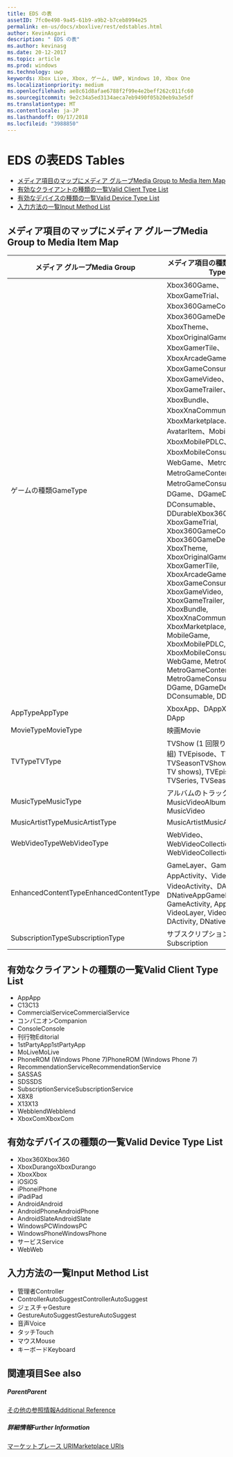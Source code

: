 ```yaml
---
title: EDS の表
assetID: 7fc0e498-9a45-61b9-a9b2-b7ceb8994e25
permalink: en-us/docs/xboxlive/rest/edstables.html
author: KevinAsgari
description: " EDS の表"
ms.author: kevinasg
ms.date: 20-12-2017
ms.topic: article
ms.prod: windows
ms.technology: uwp
keywords: Xbox Live, Xbox, ゲーム, UWP, Windows 10, Xbox One
ms.localizationpriority: medium
ms.openlocfilehash: ae8c61d8afae6788f2f99e4e2beff262c011fc60
ms.sourcegitcommit: 9e2c34a5ed3134aeca7eb9490f05b20eb9a3e5df
ms.translationtype: MT
ms.contentlocale: ja-JP
ms.lasthandoff: 09/17/2018
ms.locfileid: "3988850"
---
```

# <a name="eds-tables"></a><span data-ttu-id="bf9ee-104">EDS の表</span><span class="sxs-lookup"><span data-stu-id="bf9ee-104">EDS Tables</span></span>

  * [<span data-ttu-id="bf9ee-105">メディア項目のマップにメディア グループ</span><span class="sxs-lookup"><span data-stu-id="bf9ee-105">Media Group to Media Item Map</span></span>](#ID4EQ)
  * [<span data-ttu-id="bf9ee-106">有効なクライアントの種類の一覧</span><span class="sxs-lookup"><span data-stu-id="bf9ee-106">Valid Client Type List</span></span>](#ID4EFD)
  * [<span data-ttu-id="bf9ee-107">有効なデバイスの種類の一覧</span><span class="sxs-lookup"><span data-stu-id="bf9ee-107">Valid Device Type List</span></span>](#ID4EPE)
  * [<span data-ttu-id="bf9ee-108">入力方法の一覧</span><span class="sxs-lookup"><span data-stu-id="bf9ee-108">Input Method List</span></span>](#ID4ERF)

<a id="ID4EQ"></a>


## <a name="media-group-to-media-item-map"></a><span data-ttu-id="bf9ee-109">メディア項目のマップにメディア グループ</span><span class="sxs-lookup"><span data-stu-id="bf9ee-109">Media Group to Media Item Map</span></span>

| <span data-ttu-id="bf9ee-110">メディア グループ</span><span class="sxs-lookup"><span data-stu-id="bf9ee-110">Media Group</span></span>| <span data-ttu-id="bf9ee-111">メディア項目の種類</span><span class="sxs-lookup"><span data-stu-id="bf9ee-111">Media Item Type</span></span>| 
| --- | --- |
| <span data-ttu-id="bf9ee-112">ゲームの種類</span><span class="sxs-lookup"><span data-stu-id="bf9ee-112">GameType</span></span>| <span data-ttu-id="bf9ee-113">Xbox360Game、XboxGameTrial、Xbox360GameContent、Xbox360GameDemo、XboxTheme、XboxOriginalGame、XboxGamerTile、XboxArcadeGame、XboxGameConsumable、XboxGameVideo、XboxGameTrailer、XboxBundle、XboxXnaCommunityGame、XboxMarketplace、AvatarItem、MobileGame、XboxMobilePDLC、XboxMobileConsumable、WebGame、MetroGame、MetroGameContent、MetroGameConsumable、DGame、DGameDemo、DConsumable、DDurable</span><span class="sxs-lookup"><span data-stu-id="bf9ee-113">Xbox360Game, XboxGameTrial, Xbox360GameContent, Xbox360GameDemo, XboxTheme, XboxOriginalGame, XboxGamerTile, XboxArcadeGame, XboxGameConsumable, XboxGameVideo, XboxGameTrailer, XboxBundle, XboxXnaCommunityGame, XboxMarketplace, AvatarItem, MobileGame, XboxMobilePDLC, XboxMobileConsumable, WebGame, MetroGame, MetroGameContent, MetroGameConsumable, DGame, DGameDemo, DConsumable, DDurable</span></span>|
| <span data-ttu-id="bf9ee-114">AppType</span><span class="sxs-lookup"><span data-stu-id="bf9ee-114">AppType</span></span>| <span data-ttu-id="bf9ee-115">XboxApp、DApp</span><span class="sxs-lookup"><span data-stu-id="bf9ee-115">XboxApp, DApp</span></span>|
| <span data-ttu-id="bf9ee-116">MovieType</span><span class="sxs-lookup"><span data-stu-id="bf9ee-116">MovieType</span></span>| <span data-ttu-id="bf9ee-117">映画</span><span class="sxs-lookup"><span data-stu-id="bf9ee-117">Movie</span></span>|
| <span data-ttu-id="bf9ee-118">TVType</span><span class="sxs-lookup"><span data-stu-id="bf9ee-118">TVType</span></span>| <span data-ttu-id="bf9ee-119">TVShow (1 回限りのテレビ番組) TVEpisode、TVSeries、TVSeason</span><span class="sxs-lookup"><span data-stu-id="bf9ee-119">TVShow (one-off TV shows), TVEpisode, TVSeries, TVSeason</span></span>|
| <span data-ttu-id="bf9ee-120">MusicType</span><span class="sxs-lookup"><span data-stu-id="bf9ee-120">MusicType</span></span>| <span data-ttu-id="bf9ee-121">アルバムのトラックで MusicVideo</span><span class="sxs-lookup"><span data-stu-id="bf9ee-121">Album, Track, MusicVideo</span></span>|
| <span data-ttu-id="bf9ee-122">MusicArtistType</span><span class="sxs-lookup"><span data-stu-id="bf9ee-122">MusicArtistType</span></span>| <span data-ttu-id="bf9ee-123">MusicArtist</span><span class="sxs-lookup"><span data-stu-id="bf9ee-123">MusicArtist</span></span>|
| <span data-ttu-id="bf9ee-124">WebVideoType</span><span class="sxs-lookup"><span data-stu-id="bf9ee-124">WebVideoType</span></span>| <span data-ttu-id="bf9ee-125">WebVideo、WebVideoCollection</span><span class="sxs-lookup"><span data-stu-id="bf9ee-125">WebVideo, WebVideoCollection</span></span>|
| <span data-ttu-id="bf9ee-126">EnhancedContentType</span><span class="sxs-lookup"><span data-stu-id="bf9ee-126">EnhancedContentType</span></span>| <span data-ttu-id="bf9ee-127">GameLayer、GameActivity、AppActivity、VideoLayer、VideoActivity、DActivity、DNativeApp</span><span class="sxs-lookup"><span data-stu-id="bf9ee-127">GameLayer, GameActivity, AppActivity, VideoLayer, VideoActivity, DActivity, DNativeApp</span></span>|
| <span data-ttu-id="bf9ee-128">SubscriptionType</span><span class="sxs-lookup"><span data-stu-id="bf9ee-128">SubscriptionType</span></span>| <span data-ttu-id="bf9ee-129">サブスクリプション</span><span class="sxs-lookup"><span data-stu-id="bf9ee-129">Subscription</span></span>|

<a id="ID4EFD"></a>


## <a name="valid-client-type-list"></a><span data-ttu-id="bf9ee-130">有効なクライアントの種類の一覧</span><span class="sxs-lookup"><span data-stu-id="bf9ee-130">Valid Client Type List</span></span>

   * <span data-ttu-id="bf9ee-131">App</span><span class="sxs-lookup"><span data-stu-id="bf9ee-131">App</span></span>
   * <span data-ttu-id="bf9ee-132">C13</span><span class="sxs-lookup"><span data-stu-id="bf9ee-132">C13</span></span>
   * <span data-ttu-id="bf9ee-133">CommercialService</span><span class="sxs-lookup"><span data-stu-id="bf9ee-133">CommercialService</span></span>
   * <span data-ttu-id="bf9ee-134">コンパニオン</span><span class="sxs-lookup"><span data-stu-id="bf9ee-134">Companion</span></span>
   * <span data-ttu-id="bf9ee-135">Console</span><span class="sxs-lookup"><span data-stu-id="bf9ee-135">Console</span></span>
   * <span data-ttu-id="bf9ee-136">刊行物</span><span class="sxs-lookup"><span data-stu-id="bf9ee-136">Editorial</span></span>
   * <span data-ttu-id="bf9ee-137">1stPartyApp</span><span class="sxs-lookup"><span data-stu-id="bf9ee-137">1stPartyApp</span></span>
   * <span data-ttu-id="bf9ee-138">MoLive</span><span class="sxs-lookup"><span data-stu-id="bf9ee-138">MoLive</span></span>
   * <span data-ttu-id="bf9ee-139">PhoneROM (Windows Phone 7)</span><span class="sxs-lookup"><span data-stu-id="bf9ee-139">PhoneROM (Windows Phone 7)</span></span>
   * <span data-ttu-id="bf9ee-140">RecommendationService</span><span class="sxs-lookup"><span data-stu-id="bf9ee-140">RecommendationService</span></span>
   * <span data-ttu-id="bf9ee-141">SAS</span><span class="sxs-lookup"><span data-stu-id="bf9ee-141">SAS</span></span>
   * <span data-ttu-id="bf9ee-142">SDS</span><span class="sxs-lookup"><span data-stu-id="bf9ee-142">SDS</span></span>
   * <span data-ttu-id="bf9ee-143">SubscriptionService</span><span class="sxs-lookup"><span data-stu-id="bf9ee-143">SubscriptionService</span></span>
   * <span data-ttu-id="bf9ee-144">X8</span><span class="sxs-lookup"><span data-stu-id="bf9ee-144">X8</span></span>
   * <span data-ttu-id="bf9ee-145">X13</span><span class="sxs-lookup"><span data-stu-id="bf9ee-145">X13</span></span>
   * <span data-ttu-id="bf9ee-146">Webblend</span><span class="sxs-lookup"><span data-stu-id="bf9ee-146">Webblend</span></span>
   * <span data-ttu-id="bf9ee-147">XboxCom</span><span class="sxs-lookup"><span data-stu-id="bf9ee-147">XboxCom</span></span>

<a id="ID4EPE"></a>


## <a name="valid-device-type-list"></a><span data-ttu-id="bf9ee-148">有効なデバイスの種類の一覧</span><span class="sxs-lookup"><span data-stu-id="bf9ee-148">Valid Device Type List</span></span>

   * <span data-ttu-id="bf9ee-149">Xbox360</span><span class="sxs-lookup"><span data-stu-id="bf9ee-149">Xbox360</span></span>
   * <span data-ttu-id="bf9ee-150">XboxDurango</span><span class="sxs-lookup"><span data-stu-id="bf9ee-150">XboxDurango</span></span>
   * <span data-ttu-id="bf9ee-151">Xbox</span><span class="sxs-lookup"><span data-stu-id="bf9ee-151">Xbox</span></span>
   * <span data-ttu-id="bf9ee-152">iOS</span><span class="sxs-lookup"><span data-stu-id="bf9ee-152">iOS</span></span>
   * <span data-ttu-id="bf9ee-153">iPhone</span><span class="sxs-lookup"><span data-stu-id="bf9ee-153">iPhone</span></span>
   * <span data-ttu-id="bf9ee-154">iPad</span><span class="sxs-lookup"><span data-stu-id="bf9ee-154">iPad</span></span>
   * <span data-ttu-id="bf9ee-155">Android</span><span class="sxs-lookup"><span data-stu-id="bf9ee-155">Android</span></span>
   * <span data-ttu-id="bf9ee-156">AndroidPhone</span><span class="sxs-lookup"><span data-stu-id="bf9ee-156">AndroidPhone</span></span>
   * <span data-ttu-id="bf9ee-157">AndroidSlate</span><span class="sxs-lookup"><span data-stu-id="bf9ee-157">AndroidSlate</span></span>
   * <span data-ttu-id="bf9ee-158">WindowsPC</span><span class="sxs-lookup"><span data-stu-id="bf9ee-158">WindowsPC</span></span>
   * <span data-ttu-id="bf9ee-159">WindowsPhone</span><span class="sxs-lookup"><span data-stu-id="bf9ee-159">WindowsPhone</span></span>
   * <span data-ttu-id="bf9ee-160">サービス</span><span class="sxs-lookup"><span data-stu-id="bf9ee-160">Service</span></span>
   * <span data-ttu-id="bf9ee-161">Web</span><span class="sxs-lookup"><span data-stu-id="bf9ee-161">Web</span></span>

<a id="ID4ERF"></a>


## <a name="input-method-list"></a><span data-ttu-id="bf9ee-162">入力方法の一覧</span><span class="sxs-lookup"><span data-stu-id="bf9ee-162">Input Method List</span></span>

   * <span data-ttu-id="bf9ee-163">管理者</span><span class="sxs-lookup"><span data-stu-id="bf9ee-163">Controller</span></span>
   * <span data-ttu-id="bf9ee-164">ControllerAutoSuggest</span><span class="sxs-lookup"><span data-stu-id="bf9ee-164">ControllerAutoSuggest</span></span>
   * <span data-ttu-id="bf9ee-165">ジェスチャ</span><span class="sxs-lookup"><span data-stu-id="bf9ee-165">Gesture</span></span>
   * <span data-ttu-id="bf9ee-166">GestureAutoSuggest</span><span class="sxs-lookup"><span data-stu-id="bf9ee-166">GestureAutoSuggest</span></span>
   * <span data-ttu-id="bf9ee-167">音声</span><span class="sxs-lookup"><span data-stu-id="bf9ee-167">Voice</span></span>
   * <span data-ttu-id="bf9ee-168">タッチ</span><span class="sxs-lookup"><span data-stu-id="bf9ee-168">Touch</span></span>
   * <span data-ttu-id="bf9ee-169">マウス</span><span class="sxs-lookup"><span data-stu-id="bf9ee-169">Mouse</span></span>
   * <span data-ttu-id="bf9ee-170">キーボード</span><span class="sxs-lookup"><span data-stu-id="bf9ee-170">Keyboard</span></span>

<a id="ID4EJG"></a>


## <a name="see-also"></a><span data-ttu-id="bf9ee-171">関連項目</span><span class="sxs-lookup"><span data-stu-id="bf9ee-171">See also</span></span>

<a id="ID4ELG"></a>


##### <a name="parent"></a><span data-ttu-id="bf9ee-172">Parent</span><span class="sxs-lookup"><span data-stu-id="bf9ee-172">Parent</span></span>  

[<span data-ttu-id="bf9ee-173">その他の参照情報</span><span class="sxs-lookup"><span data-stu-id="bf9ee-173">Additional Reference</span></span>](atoc-xboxlivews-reference-additional.md)


<a id="ID4EXG"></a>


##### <a name="further-information"></a><span data-ttu-id="bf9ee-174">詳細情報</span><span class="sxs-lookup"><span data-stu-id="bf9ee-174">Further Information</span></span>

[<span data-ttu-id="bf9ee-175">マーケットプレース URI</span><span class="sxs-lookup"><span data-stu-id="bf9ee-175">Marketplace URIs</span></span>](../uri/marketplace/atoc-reference-marketplace.md)
